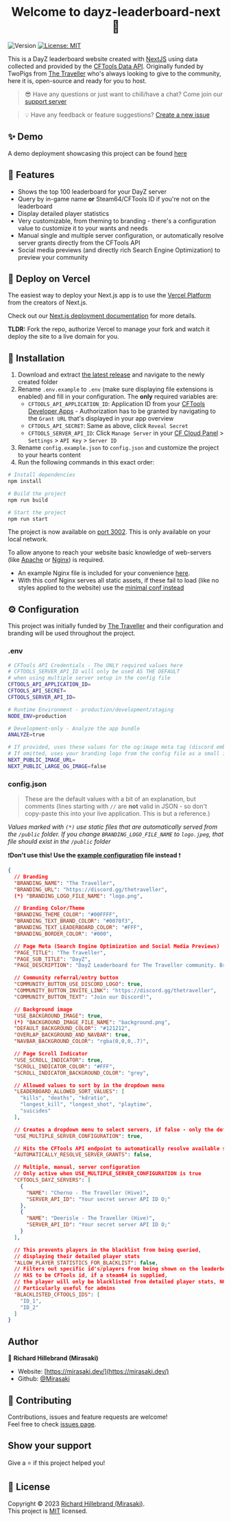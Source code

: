 <h1 align="center">Welcome to dayz-leaderboard-next 👋</h1>
<p>
  <img alt="Version" src="https://img.shields.io/badge/version-1.0.0-blue.svg?cacheSeconds=2592000" />
  <a href="https://mit-license.org/" target="_blank">
    <img alt="License: MIT" src="https://img.shields.io/badge/License-MIT-yellow.svg" />
  </a>
</p>

This is a DayZ leaderboard website created with [NextJS](https://nextjs.org) using data collected and provided by the [CFTools Data API](https://app.cftools.cloud/). Originally funded by TwoPigs from [The Traveller](https://discord.gg/thetraveller) who's always looking to give to the community, here it is, open-source and ready for you to host.

> 😎 Have any questions or just want to chill/have a chat? Come join our [support server](https://discord.gg/jKja5FBnYf)

> 💡 Have any feedback or feature suggestions? [Create a new issue](https://github.com/Mirasaki/dayz-leaderboard-nextjs/issues)

## ✨ Demo

A demo deployment showcasing this project can be found [here](https://leaderboard.mirasaki.dev/)

## 🤩 Features

- Shows the top 100 leaderboard for your DayZ server
- Query by in-game name **or** Steam64/CFTools ID if you're not on the leaderboard
- Display detailed player statistics
- Very customizable, from theming to branding - there's a configuration value to customize it to your wants and needs
- Manual single and multiple server configuration, or automatically resolve server grants directly from the CFTools API
- Social media previews (and directly rich Search Engine Optimization) to preview your community

## 🚀 Deploy on Vercel

The easiest way to deploy your Next.js app is to use the [Vercel Platform](https://vercel.com/new?utm_medium=default-template&filter=next.js&utm_source=create-next-app&utm_campaign=create-next-app-readme) from the creators of Next.js.

Check out our [Next.js deployment documentation](https://nextjs.org/docs/deployment) for more details.

**TLDR:** Fork the repo, authorize Vercel to manage your fork and watch it deploy the site to a live domain for you.

## 🔨 Installation

1. Download and extract [the latest release](https://github.com/Mirasaki/dayz-leaderboard-nextjs/releases) and navigate to the newly created folder
2. Rename `.env.example` to `.env` (make sure displaying file extensions is enabled) and fill in your configuration. The **only** required variables are:
    - `CFTOOLS_API_APPLICATION_ID`: Application ID from your [CFTools Developer Apps](https://developer.cftools.cloud/applications) - Authorization has to be granted by navigating to the `Grant URL` that's displayed in your app overview
    - `CFTOOLS_API_SECRET`: Same as above, click `Reveal Secret`
    - `CFTOOLS_SERVER_API_ID`: Click `Manage Server` in your [CF Cloud Panel](https://app.cftools.cloud/dashboard) > `Settings` > `API Key` > `Server ID`
3. Rename `config.example.json` to `config.json` and customize the project to your hearts content
4. Run the following commands in this exact order:

```sh
# Install dependencies
npm install

# Build the project
npm run build

# Start the project
npm run start
```

The project is now available on [port 3002](http://localhost:3002/). This is only available on your local network.

To allow anyone to reach your website basic knowledge of web-servers (like [Apache](https://apache.org/) or [Nginx](https://nginx.org/en/)) is required.

- An example Nginx file is included for your convenience [here](/nginx.example.conf).
- With this conf Nginx serves all static assets, if these fail to load (like no styles applied to the website) use the [minimal conf instead](/nginx.min.conf)

## ⚙️ Configuration

This project was initially funded by [The Traveller](https://discord.gg/thetraveller) and their configuration and branding will be used throughout the project.

### .env

```bash
# CFTools API Credentials - The ONLY required values here
# CFTOOLS_SERVER_API_ID will only be used AS THE DEFAULT
# when using multiple server setup in the config file
CFTOOLS_API_APPLICATION_ID=
CFTOOLS_API_SECRET=
CFTOOLS_SERVER_API_ID=

# Runtime Environment - production/development/staging
NODE_ENV=production

# Development-only - Analyze the app bundle
ANALYZE=true

# If provided, uses these values for the og:image meta tag (discord embed link previews)
# If omitted, uses your branding logo from the config file as a small image
NEXT_PUBLIC_IMAGE_URL=
NEXT_PUBLIC_LARGE_OG_IMAGE=false
```

### config.json

> These are the default values with a bit of an explanation, but comments (lines starting with `//` are **not** valid in JSON - so don't copy-paste this into your live application. This is but a reference.)

*Values marked with `(*)` use static files that are automatically served from the `/public` folder. If you change `BRANDING_LOGO_FILE_NAME` to `logo.jpeg`, that file should exist in the `/public` folder*

❗**Don't use this! Use the [example configuration](/config.example.json) file instead** ❗

```json
{
  // Branding
  "BRANDING_NAME": "The Traveller",
  "BRANDING_URL": "https://discord.gg/thetraveller",
  (*) "BRANDING_LOGO_FILE_NAME": "logo.png",

  // Branding Color/Theme
  "BRANDING_THEME_COLOR": "#00FFFF",
  "BRANDING_TEXT_BRAND_COLOR": "#0070f3",
  "BRANDING_TEXT_LEADERBOARD_COLOR": "#FFF",
  "BRANDING_BORDER_COLOR": "#000",

  // Page Meta (Search Engine Optimization and Social Media Previews)
  "PAGE_TITLE": "The Traveller",
  "PAGE_SUB_TITLE": "DayZ",
  "PAGE_DESCRIPTION": "DayZ Leaderboard for The Traveller community. Browse the top players, and display your own detailed player statistics.",

  // Community referral/entry button
  "COMMUNITY_BUTTON_USE_DISCORD_LOGO": true,
  "COMMUNITY_BUTTON_INVITE_LINK": "https://discord.gg/thetraveller",
  "COMMUNITY_BUTTON_TEXT": "Join our Discord!",

  // Background image
  "USE_BACKGROUND_IMAGE": true,
  (*) "BACKGROUND_IMAGE_FILE_NAME": "background.png",
  "DEFAULT_BACKGROUND_COLOR": "#121212",
  "OVERLAP_BACKGROUND_AND_NAVBAR": true,
  "NAVBAR_BACKGROUND_COLOR": "rgba(0,0,0,.7)",

  // Page Scroll Indicator
  "USE_SCROLL_INDICATOR": true,
  "SCROLL_INDICATOR_COLOR": "#FFF",
  "SCROLL_INDICATOR_BACKGROUND_COLOR": "grey",

  // Allowed values to sort by in the dropdown menu
  "LEADERBOARD_ALLOWED_SORT_VALUES": [
    "kills", "deaths", "kdratio",
    "longest_kill", "longest_shot", "playtime",
    "suicides"
  ],

  // Creates a dropdown menu to select servers, if false - only the default server from the .env file is served
  "USE_MULTIPLE_SERVER_CONFIGURATION": true,

  // Hits the CFTools API endpoint to automatically resolve available server grants and lists these all as available servers
  "AUTOMATICALLY_RESOLVE_SERVER_GRANTS": false,

  // Multiple, manual, server configuration
  // Only active when USE_MULTIPLE_SERVER_CONFIGURATION is true
  "CFTOOLS_DAYZ_SERVERS": [
    {
      "NAME": "Cherno - The Traveller (Hive)",
      "SERVER_API_ID": "Your secret server API ID O;"
    },
    {
      "NAME": "Deerisle - The Traveller (Hive)",
      "SERVER_API_ID": "Your secret server API ID O;"
    }
  ],

  // This prevents players in the blacklist from being queried,
  // displaying their detailed player stats
  "ALLOW_PLAYER_STATISTICS_FOR_BLACKLIST": false,
  // Filters out specific id's/players from being shown on the leaderboard
  // HAS to be CFTools id, if a steam64 is supplied,
  // the player will only be blacklisted from detailed player stats, NOT the leaderboard page
  // Particularly useful for admins
  "BLACKLISTED_CFTOOLS_IDS": [
    "ID_1",
    "ID_2"
  ]
}
```

## Author

👤 **Richard Hillebrand (Mirasaki)**

- Website: [https://mirasaki.dev/](https://mirasaki.dev/)
- Github: [@Mirasaki](https://github.com/Mirasaki)

## 🤝 Contributing

Contributions, issues and feature requests are welcome!<br />Feel free to check [issues page](https://github.com/Mirasaki/dayz-leaderboard-nextjs/issues).

## Show your support

Give a ⭐️ if this project helped you!

## 📝 License

Copyright © 2023 [Richard Hillebrand (Mirasaki)](https://github.com/Mirasaki).<br />
This project is [MIT](https://mit-license.org/) licensed.
